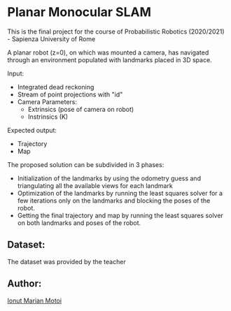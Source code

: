 # Planar Monocular SLAM
This is the final project for the course of Probabilistic Robotics (2020/2021) - Sapienza University of Rome  

A planar robot (z=0), on which was mounted a camera, has navigated through an environment populated with landmarks placed in 3D space.  

Input:  
* Integrated dead reckoning  
* Stream of point projections with "id"  
* Camera Parameters:  
    * Extrinsics (pose of camera on robot)  
    * Instrinsics (K)  
    
Expected output:  
* Trajectory  
* Map  

The proposed solution can be subdivided in 3 phases:  
* Initialization of the landmarks by using the odometry guess and triangulating all the available views for each landmark  
* Optimization of the landmarks by running the least squares solver for a few iterations only on the landmarks and blocking the poses of the robot.  
* Getting the final trajectory and map by running the least squares solver on both landmarks and poses of the robot.  

## Dataset:
The dataset was provided by the teacher  

## Author: 
[Ionut Marian Motoi](https://github.com/IonutMotoi)  
